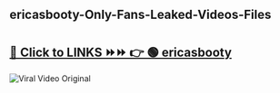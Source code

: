 
 ## ericasbooty-Only-Fans-Leaked-Videos-Files

# <h2><a href="https://mediaupload.pro?ericasbooty">🔗 Click to LINKS ⏩⏩ 👉 🟢 ericasbooty </a></h2>

<a href="https://mediaupload.pro?ericasbooty" rel="nofollow" data-target="animated-image.originalLink"><img src="https://i.ibb.co.com/xMMVF88/686577567.gif" alt="Viral Video Original" style="max-width: 100%; display: inline-block;" data-target="animated-image.originalImage"></a>
